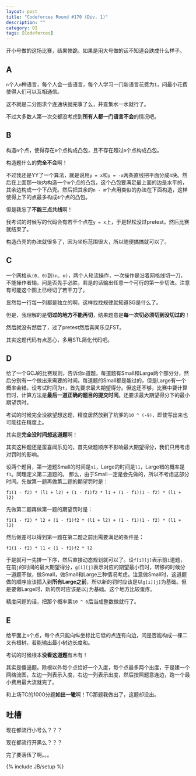 ```yaml
---
layout: post
title: "Codeforces Round #170 (Div. 1)"
description: ""
category: OI
tags: [Codeforces]
---
```


开小号做的这场比赛，结果惨跪。如果是用大号做的话不知道会跌成什么样子。

## A

`n`个人`m`种语言，每个人会一些语言，每个人学习一门新语言花费为`1`，问最小花费使得人们可以互相通信。

这不就是二分图求个连通块就完事了么，并查集水一水就行了。

不过大多数人第一次交都没考虑到**所有人都一门语言不会**的情况吧。

## B

构造`n`个点，使得存在`m`个点构成凸包，且不存在超过`m`个点构成凸包。

构造题什么的**完全不会**啊！

不过我还是YY了一个算法，就是说用`y = x`和`y = -x`两条直线把平面分成`4`块。然后在上面那一块内构造一个`m`个点的凸包，这个凸包要满足最上面的边是水平的，其余边构成一个下凸壳。然后把其余的`n - m`个点用类似的办法在下面构造，这样使得上下的点最多构成`4`个点的凸包。

但是我忘了**不能三点共线**啊！

我考试的时候写的代码会有若干个点在`y = x`上，于是轻松没过pretest。然后比赛就结束了。

构造凸壳的办法就很多了，因为坐标范围很大，所以随便搞搞就可以了。

## C

一个网格从`(0, 0)`到`(n, m)`，两个人轮流操作，一次操作是沿着网格线切一刀，不能操作者输。问是否先手必胜，若是的话输出任意一个可行的第一步切法。注意有可能这个图上已经切了若干刀了。

显然每一行每一列都是独立的啊，这样找找规律就知道SG是什么了。

但是，我理解的是**切过的地方不能再切**，结果题意是**每一次切必须切到没切过的**！

然后就没有然后了，过了pretest然后喜闻乐见FST。

其实这题代码有点恶心，多用STL简化代码吧。

## D

给了一个GCJ的比赛规则，告诉你`n`道题，每道题有Small和Large两个部分分，然后分别有一个做出来需要的时间。每道题的Small都是能过的，但是Large有一个概率会错。设考试时间为`t`，首先要求最大期望得分。但这还不够，比赛中要计算罚时，计算方法是**最后一道正确的题目的提交时间**。还要求最大期望得分下的最小期望罚时。

考试的时候完全没欲望想这题，精度居然放到了坑爹的`10 ^ (-9)`，即使写出来也可能挂在精度上。

其实是**完全没时间想这道题**啊！

其实这种题还是蛮喜闻乐见的，首先做题顺序不影响最大期望得分，我们只用考虑对罚时的影响。

设两个题目，第一道题Small的时间是`s1`，Large的时间是`l1`，Large错的概率是`f1`。同理定义第二道题的。
那么，由于Small一定是会先做的，所以不考虑这部分时间。先做第一题再做第二题的期望罚时是：

`f1(1 - f2) * (l1 + l2) + (1 - f1)f2 * l1 + (1 - f1)(1 - f2) * (l1 + l2)`

先做第二题再做第一题的期望罚时是：

`f1(1 - f2) * l2 + (1 - f1)f2 * (l1 + l2) + (1 - f1)(1 - f2) * (l1 + l2)`

然后做差可以得到第一题在第二题之前出需要满足的条件是：

`f1(1 - f2) * l1 < (1 - f1)f2 * l2`

于是就可一先排一下序，然后直接动态规划就可以了。设`f[i][j]`表示前`i`道题，在前`j`的时间的最大期望得分，`g[i][j]`表示对应的期望最小罚时，转移的时候分一道题不做，做Small，做Small和Large三种情况考虑。注意做Small时，这道题做的顺序应该插入到**所有Large之前**，所以新的罚时应该是以`g[i][j]`为基础。但是要做Large时，新的罚时应该是以`j`为基础。这个地方比较蛋疼。

精度问题的话，把那个概率乘`10 ^ 6`后当成整数做就行了。

## E

给平面上`n`个点，每个点只能向纵坐标比它低的点连有向边，问是否能构成一棵二叉有根树，若能输出最小树边长度和。

考试的时候根本**没看这道题**有木有！

其实是傻逼题。除根以外每个点恰好一个入度，每个点最多两个出度，于是建一个网络流图，左边一列表示入度，右边一列表示出度，然后按照题意连边，跑一个最小费用最大流就完了。

和上场TC的1000分题**如出一辙**啊！TC那题我做出了，这题却没出。

## 吐槽

现在都流行小号么？？？

现在都流行开黑么？？？

完了要落伍了啊。。。

{% include JB/setup %}
